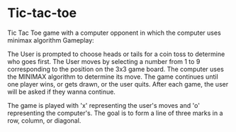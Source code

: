 # Tic-tac-toe
Tic Tac Toe game with a computer opponent in which the computer uses minimax algorithm
Gameplay:

The User is prompted to choose heads or tails for a coin toss to determine who goes first.
The User moves by selecting a number from 1 to 9 corresponding to the position on the 3x3 game board.
The computer uses the MINIMAX algorithm to determine its move.
The game continues until one player wins, or gets drawn, or the user quits.
After each game, the user will be asked if they wanna continue.

The game is played with 'x' representing the user's moves and 'o' representing the computer's. The goal is to form a line of three marks in a row, column, or diagonal.
